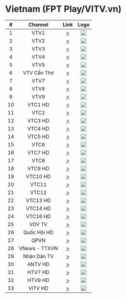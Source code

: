 <h1>Vietnam (FPT Play/VITV.vn)</h1>

| #   | Channel        | Link  | Logo |
|:---:|:--------------:|:-----:|:----:|
| 1   | VTV1          | [>](https://livecdn.fptplay.net/hda1/vtv1hd_vhls.smil/chunklist_b5000000.m3u8) | <img height="20" src="https://i.imgur.com/zGK64Zf.png"/> |
| 2   | VTV2          | [>](https://livecdn.fptplay.net/hda1/vtv2_vhls.smil/chunklist_b5000000.m3u8) | <img height="20" src="https://i.imgur.com/Aepz56c.png"/> |
| 3   | VTV3          | [>](http://livecdn.fptplay.net/hda1/vtv3hd_vhls.smil/chunklist_b5000000.m3u8) | <img height="20" src="https://i.imgur.com/WgoDGVV.png"/> |
| 4   | VTV4          | [>](https://livecdn.fptplay.net/hda1/vtv4_vhls.smil/chunklist_b5000000.m3u8) | <img height="20" src="https://i.imgur.com/Cy7xwvd.png"/> |
| 5   | VTV5          | [>](https://livecdn.fptplay.net/hda2/vtv5hd_vhls.smil/chunklist_b5000000.m3u8) | <img height="20" src="https://i.imgur.com/KfPiaKG.png"/> |
| 6   | VTV Cần Thơ   |   [>](https://livecdn.fptplay.net/hda1/vtv6hd_vhls.smil/chunklist_b5000000.m3u8) | <img height="20" src="https://i.imgur.com/pc6nPic.png"/> |
| 7   | VTV7          | [>](https://livecdn.fptplay.net/hda3/vtv7hd_vhls.smil/chunklist_b5000000.m3u8) | <img height="20" src="https://i.imgur.com/bphN2eA.png"/> |
| 8   | VTV8          | [>](https://livecdn.fptplay.net/hda2/vtv8hd_vhls.smil/chunklist_b5000000.m3u8) | <img height="20" src="https://i.imgur.com/VLHmEqh.png"/> |
| 9   | VTV9          | [>](https://livecdn.fptplay.net/hda2/vtv9_vhls.smil/chunklist_b5000000.m3u8) | <img height="20" src="https://i.imgur.com/X2t4bbg.png"/> |
| 10  | VTC1 HD       | [>](https://livecdn.fptplay.net/hda1/vtc1_vhls.smil/chunklist_b5000000.m3u8) | <img height="20" src="https://i.imgur.com/g6rH1cs.png"/> |
| 11  | VTC2          | [>](https://livecdn.fptplay.net/sdb/vtc2_hls.smil/chunklist_b2500000.m3u8) | <img height="20" src="https://i.imgur.com/8Y2vdek.png"/> |
| 12  | VTC3 HD       | [>](https://livecdn.fptplay.net/hda1/vtc3hd_vhls.smil/chunklist_b5000000.m3u8) | <img height="20" src="https://i.imgur.com/iJ0haYq.png"/> |
| 13  | VTC4 HD       | [>](https://livecdn.fptplay.net/hda2/vtc4_vhls.smil/chunklist_b5000000.m3u8) | <img height="20" src="https://i.imgur.com/NM5eNec.png"/> |
| 14  | VTC5 HD       | [>](https://livecdn.fptplay.net/sdb/vtc5_hls.smil/chunklist_b2500000.m3u8) | <img height="20" src="https://i.imgur.com/xAQiJ4y.png"/> |
| 15  | VTC6          | [>](https://livecdn.fptplay.net/sdb/vtc6_hls.smil/chunklist_b2500000.m3u8) | <img height="20" src="https://i.imgur.com/DXghhwC.png"/> |
| 16  | VTC7 HD       | [>](https://livecdn.fptplay.net/sdb/todaytv_hls.smil/chunklist_b2500000.m3u8) | <img height="20" src="https://i.imgur.com/7LMs72R.png"/> |
| 17  | VTC8          | [>](https://livecdn.fptplay.net/sdb/vtc8_hls.smil/chunklist_b2500000.m3u8) | <img height="20" src="https://i.imgur.com/VpDVPAD.png"/> |
| 18  | VTC9 HD       | [>](https://livecdn.fptplay.net/hda3/vtc9_vhls.smil/chunklist_b5000000.m3u8) | <img height="20" src="https://i.imgur.com/9i610ce.png"/> |
| 19  | VTC10 HD      | [>](https://livecdn.fptplay.net/sdb/vtc10_hls.smil/chunklist_b2500000.m3u8) | <img height="20" src="https://i.imgur.com/MJrqbZc.png"/> |
| 20  | VTC11         | [>](https://livecdn.fptplay.net/sdb/vtc11_hls.smil/chunklist_b2500000.m3u8) | <img height="20" src="https://i.imgur.com/AyBxScM.png"/> |
| 21  | VTC12         | [>](https://livecdn.fptplay.net/sdb/vtc12_hls.smil/chunklist_b2500000.m3u8) | <img height="20" src="https://i.imgur.com/SX9k3hO.png"/> |
| 22  | VTC13 HD      | [>](https://livecdn.fptplay.net/hda1/vtc13_vhls.smil/chunklist_b5000000.m3u8) | <img height="20" src="https://i.imgur.com/xgR85i1.png"/> |
| 23  | VTC14 HD      | [>](https://livecdn.fptplay.net/hda1/vtc14_vhls.smil/chunklist_b5000000.m3u8) | <img height="20" src="https://i.imgur.com/GjrYjqe.png"/> |
| 24  | VTC16 HD      | [>](https://livecdn.fptplay.net/sdb/vtc16_hls.smil/chunklist_b2500000.m3u8) | <img height="20" src="https://i.imgur.com/jHJ0Qnp.png"/> |
| 25  | VOV TV        | [>](https://livecdn.fptplay.net/sdc/vovtvsd_hls.smil/chunklist_b2500000.m3u8) | <img height="20" src="https://i.imgur.com/yyftSZg.png"/> |
| 26  | Quốc Hội HD   | [>](https://livecdn.fptplay.net/hda1/quochoivn_vhls.smil/chunklist_b5000000.m3u8) | <img height="20" src="https://i.imgur.com/pyQJnZz.png"/> |
| 27  | QPVN          | [>](https://livecdn.fptplay.net/hda1/quocphongvnhd_vhls.smil/chunklist_b5000000.m3u8) | <img height="20" src="https://i.imgur.com/fBvkVen.png"/> |
| 28  | VNews - TTXVN | [>](http://livecdn.fptplay.net/hda2/ttxvn_vhls.smil/chunklist_b5000000.m3u8) | <img height="20" src="https://i.imgur.com/AAWIPHz.png"/> |
| 29  | Nhân Dân TV   | [>](https://livecdn.fptplay.net/sdc/truyenhinhnhandan_hls.smil/chunklist_b2500000.m3u8) | <img height="20" src="https://i.imgur.com/7zgsFIK.png"/> |
| 30  | ANTV HD       | [>](https://livecdn.fptplay.net/hda2/anninhtv_vhls.smil/chunklist_b5000000.m3u8) | <img height="20" src="https://i.imgur.com/8goldzC.png"/> |
| 31  | HTV7 HD       | [>](https://livecdn.fptplay.net/hda1/htv7hd_vhls.smil/chunklist_b5000000.m3u8) | <img height="20" src="https://i.imgur.com/fqS0j08.png"/> |
| 32  | HTV9 HD       | [>](https://livecdn.fptplay.net/hda1/htv9hd_vhls.smil/chunklist_b5000000.m3u8) | <img height="20" src="https://i.imgur.com/lL7BHWP.png"/> |
| 33  | VITV HD       | [>](http://210.86.230.202:8134/hls-live/livepkgr/_definst_/liveevent/livestream.m3u8) | <img height="20" src="https://i.imgur.com/DZ0Gv8i.png"/> |
